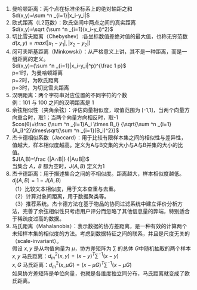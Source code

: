 1. 曼哈顿距离：两个点在标准坐标系上的绝对轴距之和\
$d(x,y)=\sum ^n _{i=1}|x_i-y_i|$
2. 欧式距离（L2范数）：欧氏空间中两点之间的真实距离\
$d(x,y)=\sqrt {\sum ^n _{i=1}(x_i-y_i)^2}$
3. 切比雪夫距离（Chebyshev）:各坐标数值差绝对值的最大值，也称无穷范数\
$d(x,y)=max(|x_1-y_1|,|x_2-y_2|)$
4. 闵可夫斯基距离（Minkowski）：从严格意义上讲，其不是一种距离，而是一组距离的定义。\
$d(x,y)=(\sum ^n _{i=1}|x_i-y_i|^p)^{\frac 1 p}$\
p=1时，为曼哈顿距离\
p=2时，为欧氏距离\
p=3时，为切比雪夫距离
5. 汉明距离：两个字符串对应位置的不同字符的个数\
例：101 与 100 之间的汉明距离是 1
6. 余弦相似性（夹角余弦）：评估向量相似度，取值范围为 [-1,1]，当两个向量方向重合时，取1；当两个向量方向相反时，取-1\
$cos(θ)=\frac {\sum ^n _{i=1}A_i \times B_i} {\sqrt{\sum ^n _{i=1}(A_i)^2}\times\sqrt{\sum ^n _{i=1}(B_i)^2}}$
7. 杰卡德相似系数（Jaccard）：用于比较有限样本集之间的相似性与差异性，值越大，样本相似度越高。定义为A与B交集的大小与A与B并集的大小的比值。\
$J(A,B)=\frac {|A∩B|} {|A∪B|}$\
当集合 $A$，$B$ 都为空时，$J(A,B)$ 定义为1
8. 杰卡德距离：用于描述集合之间的不相似度。距离越大，样本相似度越低。\
$d_j(A,B)=1-J(A,B)$\
（1）比较文本相似度，用于文本查重与去重。\
（2）计算对象间距离，用于数据聚类等。\
（3）推荐系统。杰卡德方法在基于物品的协同过滤系统中建立评价分析方法，完善了余弦相似性只考虑用户评分而忽略了其他信息量的弊端，特别适合于稀疏度过高的数据。
9. 马氏距离（Mahalanobis）：表示数据的协方差距离，是一种有效的计算两个未知样本集的相似度的方法。考虑到数据特征之间的联系，并且是尺度无关的（scale-invariant）。\
假设 $x,y$ 是从均值向量为 $μ$，协方差矩阵为 $\sum$ 的总体 $G$中随机抽取的两个样本\
$x,y$ 马氏距离：$d^2_m(x,y)=(x-y)^T\sum ^{-1}(x-y)$\
$x,G$ 马氏距离：$d^2_m(x,μG)=(x-μG)^T\sum ^{-1}(x-μG)$\
如果协方差矩阵是单位向量，也就是各维度独立同分布，马氏距离就变成了欧氏距离。